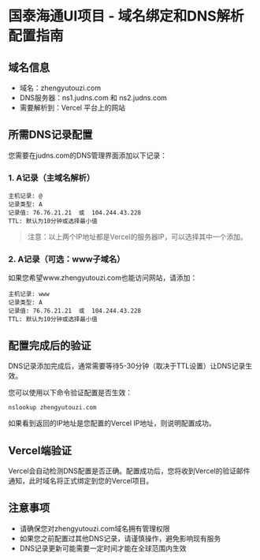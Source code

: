 # 国泰海通UI项目 - 域名绑定和DNS解析配置指南

## 域名信息
- 域名：zhengyutouzi.com
- DNS服务器：ns1.judns.com 和 ns2.judns.com
- 需要解析到：Vercel 平台上的网站

## 所需DNS记录配置

您需要在judns.com的DNS管理界面添加以下记录：

### 1. A记录（主域名解析）
```
主机记录: @
记录类型: A
记录值: 76.76.21.21  或  104.244.43.228
TTL: 默认为10分钟或选择最小值
```

> 注意：以上两个IP地址都是Vercel的服务器IP，可以选择其中一个添加。

### 2. A记录（可选：www子域名）
如果您希望www.zhengyutouzi.com也能访问网站，请添加：
```
主机记录: www
记录类型: A
记录值: 76.76.21.21  或  104.244.43.228
TTL: 默认为10分钟或选择最小值
```

## 配置完成后的验证

DNS记录添加完成后，通常需要等待5-30分钟（取决于TTL设置）让DNS记录生效。

您可以使用以下命令验证配置是否生效：
```
nslookup zhengyutouzi.com
```

如果看到返回的IP地址是您配置的Vercel IP地址，则说明配置成功。

## Vercel端验证

Vercel会自动检测DNS配置是否正确。配置成功后，您将收到Vercel的验证邮件通知，此时域名将正式绑定到您的Vercel项目。

## 注意事项
- 请确保您对zhengyutouzi.com域名拥有管理权限
- 如果您之前配置过其他DNS记录，请谨慎操作，避免影响现有服务
- DNS记录更新可能需要一定时间才能在全球范围内生效